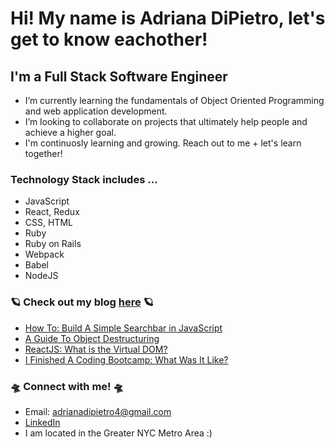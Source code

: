 # Hi! My name is Adriana DiPietro, let's get to know eachother!

## I'm a Full Stack Software Engineer

-  I’m currently learning the fundamentals of Object Oriented Programming and web application development. 
-  I’m looking to collaborate on projects that ultimately help people and achieve a higher goal. 
-  I'm continuosly learning and growing. Reach out to me + let's learn together! 


### Technology Stack includes ...
-  JavaScript
-  React, Redux
-  CSS, HTML
-  Ruby 
-  Ruby on Rails 
-  Webpack
-  Babel
-  NodeJS



### :ringed_planet: Check out my blog [here](https://dev.to/am20dipi) :ringed_planet: 
-  [How To: Build A Simple Searchbar in JavaScript](https://dev.to/am20dipi/how-to-build-a-simple-search-bar-in-javascript-4onf)
-  [A Guide To Object Destructuring](https://dev.to/am20dipi/a-guide-to-object-destructuring-in-javascript-4a4l)
-  [ReactJS: What is the Virtual DOM?](https://dev.to/am20dipi/reactjs-what-is-the-virtual-dom-3j62)
-  [I Finished A Coding Bootcamp: What Was It Like?](https://dev.to/am20dipi/i-finished-a-coding-bootcamp-what-was-it-like-256j)



### :flying_saucer: Connect with me! :flying_saucer:
 -  Email: adrianadipietro4@gmail.com
 -  [LinkedIn](https://www.linkedin.com/in/adriana-dipietro)
 -  I am located in the Greater NYC Metro Area :)

